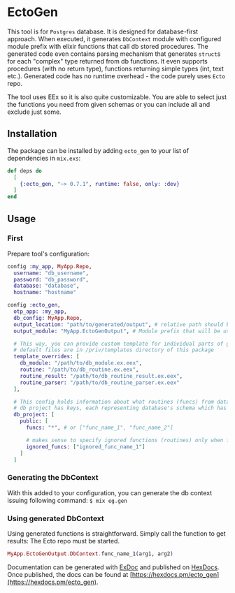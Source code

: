# EctoGen

This tool is for `Postgres` database. It is designed for database-first approach. When executed, it generates `DbContext` module with configured module prefix with elixir functions that call db stored procedures.
The generated code even contains parsing mechanism that generates `struct`s for each "complex" type returned from db functions. It even supports procedures (with no return type), functions returning simple types (int, text etc.).
Generated code has no runtime overhead - the code purely uses `Ecto` repo.

The tool uses EEx so it is also quite customizable.
You are able to select just the functions you need from given schemas or you can include all and exclude just some.

## Installation

The package can be installed
by adding `ecto_gen` to your list of dependencies in `mix.exs`:

```elixir
def deps do
  [
    {:ecto_gen, "~> 0.7.1", runtime: false, only: :dev}
  ]
end
```

## Usage

### First

Prepare tool's configuration:

```elixir
config :my_app, MyApp.Repo,
  username: "db_username",
  password: "db_password",
  database: "database",
  hostname: "hostname"

config :ecto_gen,
  otp_app: :my_app,
  db_config: MyApp.Repo,
  output_location: "path/to/generated/output", # relative path should be relative to the project root
  output_module: "MyApp.EctoGenOutput", # Module prefix that will be used for generated content

  # This way, you can provide custom template for individual parts of generation
  # default files are in /priv/templates directory of this package
  template_overrides: [
    db_module: "/path/to/db_module.ex.eex",
    routine: "/path/to/db_routine.ex.eex",
    routine_result: "/path/to/db_routine_result.ex.eex",
    routine_parser: "/path/to/db_routine_parser.ex.eex"
  ],

  # This config holds information about what routines (funcs) from database will have generated elixir functions etc.
  # db project has keys, each representing database's schema which has config for what routines it includes/ingores
  db_project: [
    public: [
      funcs: "*", # or ["func_name_1", "func_name_2"]

      # makes sense to specify ignored functions (routines) only when funcs equal "*"
      ignored_funcs: ["ignored_func_name_1"]
    ]
  ]
```

### Generating the DbContext

With this added to your configuration, you can generate the db context issuing following command:
`$ mix eg.gen`

### Using generated DbContext

Using generated functions is straightforward. Simply call the function to get results:
The Ecto repo must be started.
```elixir
MyApp.EctoGenOutput.DbContext.func_name_1(arg1, arg2)
```

Documentation can be generated with [ExDoc](https://github.com/elixir-lang/ex_doc)
and published on [HexDocs](https://hexdocs.pm). Once published, the docs can
be found at [https://hexdocs.pm/ecto_gen](https://hexdocs.pm/ecto_gen).

